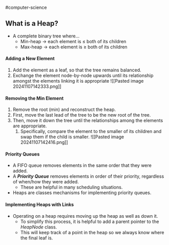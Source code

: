 #computer-science
## What is a Heap?
- A complete binary tree where...
	- Min-heap -> each element is ≤ both of its children
	- Max-heap -> each element is ≥ both of its children
#### Adding a New Element
1. Add the element as a leaf, so that the tree remains balanced.
2. Exchange the element node-by-node upwards until its relationship amongst the elements linking it is appropriate
![[Pasted image 20241107142333.png]]
#### Removing the Min Element
1. Remove the root (min) and reconstruct the heap.
2. First, move the last lead of the tree to be the new root of the tree.
3. Then, move it down the tree until the relationships among the elements are appropriate.
	1. Specifically, compare the element to the smaller of its children and swap them if the child is smaller.
![[Pasted image 20241107142416.png]]
#### Priority Queues
- A FIFO queue removes elements in the same order that they were added.
- A ***Priority Queue*** removes elements in order of their priority, regardless of when/how they were added.
	- These are helpful in many scheduling situations.
- Heaps are classes mechanisms for implementing priority queues.
#### Implementing Heaps with Links
- Operating on a heap requires moving up the heap as well as down it.
	- To simplify this process, it is helpful to add a parent pointer to the *HeapNode* class.
	- This will keep track of a point in the heap so we always know where the final leaf is.






